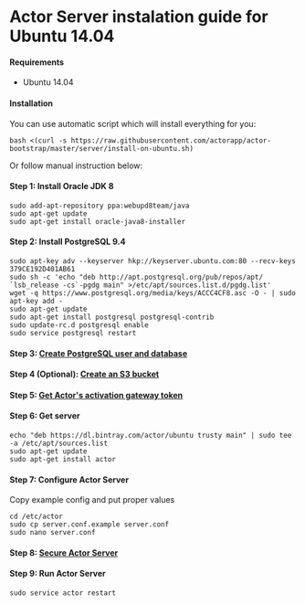 # Actor Server instalation guide for Ubuntu 14.04
<a id="requirements"></a>
#### Requirements

* Ubuntu 14.04

#### Installation
<a id="install-script"></a>
You can use automatic script which will install everything for you:
```
bash <(curl -s https://raw.githubusercontent.com/actorapp/actor-bootstrap/master/server/install-on-ubuntu.sh)
```
Or follow manual instruction below:

<a id="install-jdk"></a>
#### Step 1: Install Oracle JDK 8

```
sudo add-apt-repository ppa:webupd8team/java
sudo apt-get update
sudo apt-get install oracle-java8-installer
```
<a id="install-psql"></a>
#### Step 2: Install PostgreSQL 9.4

```
sudo apt-key adv --keyserver hkp://keyserver.ubuntu.com:80 --recv-keys 379CE192D401AB61
sudo sh -c 'echo "deb http://apt.postgresql.org/pub/repos/apt/ `lsb_release -cs`-pgdg main" >/etc/apt/sources.list.d/pgdg.list'
wget -q https://www.postgresql.org/media/keys/ACCC4CF8.asc -O - | sudo apt-key add -
sudo apt-get update
sudo apt-get install postgresql postgresql-contrib
sudo update-rc.d postgresql enable
sudo service postgresql restart
```
<a id="configure-database"></a>
#### Step 3: [Create PostgreSQL user and database](configure-database.md)
<a id="configure-s3"></a>
#### Step 4 (Optional): [Create an S3 bucket](configure-s3.md)
<a id="configure-s3-gateway"></a>
#### Step 5: [Get Actor's activation gateway token](configure-sms-gateway.md)
<a id="get-server"></a>
#### Step 6: Get server

```
echo "deb https://dl.bintray.com/actor/ubuntu trusty main" | sudo tee -a /etc/apt/sources.list
sudo apt-get update
sudo apt-get install actor
```
<a id="configure-server"></a>
#### Step 7: Configure Actor Server

Copy example config and put proper values

```
cd /etc/actor
sudo cp server.conf.example server.conf
sudo nano server.conf
```

<a id="secure-server"></a>
#### Step 8: [Secure Actor Server](secure-server.md)

<a id="run-server"></a>
#### Step 9: Run Actor Server

```
sudo service actor restart
```
